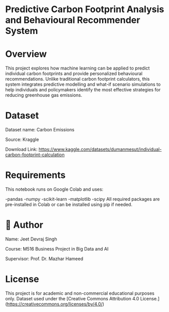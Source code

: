 # Predictive Carbon Footprint Analysis and Behavioural Recommender System

# Overview

This project explores how machine learning can be applied to predict individual carbon footprints and provide personalized behavioural recommendations. Unlike traditional carbon footprint calculators, this system integrates predictive modelling and what-if scenario simulations to help individuals and policymakers identify the most effective strategies for reducing greenhouse gas emissions.

# Dataset

Dataset name: Carbon Emissions

Source: Kraggle

Download Link: https://www.kaggle.com/datasets/dumanmesut/individual-carbon-footprint-calculation

# Requirements

This notebook runs on Google Colab and uses:

-pandas
-numpy
-scikit-learn
-matplotlib
-scipy
All required packages are pre-installed in Colab or can be installed using pip if needed.












# 👤 Author
Name: Jeet Devraj Singh

Course: M516 Business Project in Big Data and AI

Supervisor: Prof. Dr. Mazhar Hameed

# License

This project is for academic and non-commercial educational purposes only.
Dataset used under the [Creative Commons Attribution 4.0 License.] (https://creativecommons.org/licenses/by/4.0/)

